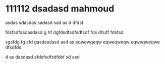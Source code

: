 # 111112 dsadasd mahmoud
asdas
sdasdas
sadasd
sad
as
d
dfdsf

fdsfsdfasdasdasd
g
hf
dgfdsdfsdfsdfsdf fds 
dfsdf
fdsfsd

sgsfdg
fg
sfd
gasdasdasd
asd
as
eqwewqeqw
eqweqweqw
eqweqweqwe
dfsdfds

d
as
dasdasd
afdsfsdfsdfdsf
sd
asd
